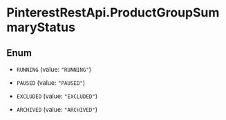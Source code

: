 # PinterestRestApi.ProductGroupSummaryStatus

## Enum


* `RUNNING` (value: `"RUNNING"`)

* `PAUSED` (value: `"PAUSED"`)

* `EXCLUDED` (value: `"EXCLUDED"`)

* `ARCHIVED` (value: `"ARCHIVED"`)


